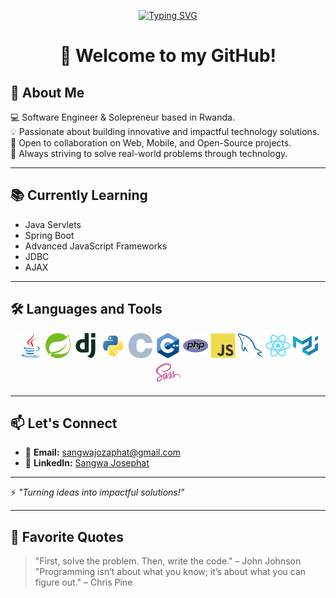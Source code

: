 <p align="center">
  <a href="https://git.io/typing-svg">
    <img src="https://readme-typing-svg.herokuapp.com?font=Fira+Code&pause=1000&width=435&lines=Hi+there!+I'm+Josephat+Sangwa;+Software+Engineer+%26+Solepreneur" alt="Typing SVG" />
  </a>
</p>

<h1 align="center">👋 Welcome to my GitHub!</h1>

## 🎯 About Me
💻 Software Engineer & Solepreneur based in Rwanda.  
💡 Passionate about building innovative and impactful technology solutions.  
🤝 Open to collaboration on Web, Mobile, and Open-Source projects.  
🚀 Always striving to solve real-world problems through technology.

---

## 📚 Currently Learning
- Java Servlets
- Spring Boot
- Advanced JavaScript Frameworks
- JDBC
- AJAX

---

## 🛠️ Languages and Tools
<p align="center">
  <a href="https://www.java.com" target="_blank"><img src="https://raw.githubusercontent.com/devicons/devicon/master/icons/java/java-original.svg" alt="Java" width="40" height="40"/></a>
  <a href="https://spring.io/" target="_blank"><img src="https://raw.githubusercontent.com/devicons/devicon/master/icons/spring/spring-original.svg" alt="Spring Boot" width="40" height="40"/></a>
  <a href="https://www.djangoproject.com/" target="_blank"><img src="https://raw.githubusercontent.com/devicons/devicon/master/icons/django/django-plain.svg" alt="Django" width="40" height="40"/></a>
  <a href="https://www.python.org" target="_blank"><img src="https://raw.githubusercontent.com/devicons/devicon/master/icons/python/python-original.svg" alt="Python" width="40" height="40"/></a>
  <a href="https://www.w3schools.com/c/" target="_blank"><img src="https://raw.githubusercontent.com/devicons/devicon/master/icons/c/c-original.svg" alt="C" width="40" height="40"/></a>
  <a href="https://isocpp.org/" target="_blank"><img src="https://raw.githubusercontent.com/devicons/devicon/master/icons/cplusplus/cplusplus-original.svg" alt="C++" width="40" height="40"/></a>
  <a href="https://www.php.net" target="_blank"><img src="https://raw.githubusercontent.com/devicons/devicon/master/icons/php/php-original.svg" alt="PHP" width="40" height="40"/></a>
  <a href="https://developer.mozilla.org/en-US/docs/Web/JavaScript" target="_blank"><img src="https://raw.githubusercontent.com/devicons/devicon/master/icons/javascript/javascript-original.svg" alt="JavaScript" width="40" height="40"/></a>
  <a href="https://www.mysql.com/" target="_blank"><img src="https://raw.githubusercontent.com/devicons/devicon/master/icons/mysql/mysql-original.svg" alt="MySQL" width="40" height="40"/></a>
  <a href="https://reactjs.org/" target="_blank"><img src="https://raw.githubusercontent.com/devicons/devicon/master/icons/react/react-original.svg" alt="React" width="40" height="40"/></a>
  <a href="https://mui.com/" target="_blank"><img src="https://raw.githubusercontent.com/devicons/devicon/master/icons/materialui/materialui-original.svg" alt="Material UI" width="40" height="40"/></a>
  <a href="https://sass-lang.com/" target="_blank"><img src="https://raw.githubusercontent.com/devicons/devicon/master/icons/sass/sass-original.svg" alt="SASS" width="40" height="40"/></a>
</p>

---

## 📫 Let's Connect
- 📧 **Email:** sangwajozaphat@gmail.com
- 🔗 **LinkedIn:** [Sangwa Josephat](https://www.linkedin.com/in/josephat-sangwa-219b9a214/)

---

⚡ *"Turning ideas into impactful solutions!"*

---

## 💬 Favorite Quotes
> "First, solve the problem. Then, write the code." – John Johnson  
> "Programming isn’t about what you know; it’s about what you can figure out." – Chris Pine
